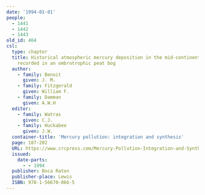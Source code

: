 ```yaml
---
date: '1994-01-01'
people:
  - 1441
  - 1442
  - 1443
old_id: 464
csl:
  type: chapter
  title: Historical atmospheric mercury deposition in the mid-continental U.S. as
    recorded in an ombrotrophic peat bog
  author:
    - family: Benoit
      given: J. M.
    - family: Fitzgerald
      given: William F.
    - family: Damman
      given: A.W.H
  editor:
    - family: Watras
      given: C.J.
    - family: Huckabee
      given: J.W.
  container-title: 'Mercury pollution: integration and synthesis'
  page: 187-202
  URL: https://www.crcpress.com/Mercury-Pollution-Integration-and-Synthesis/Watras-Huckabee/p/book/9781566700665
  issued:
    date-parts:
      - - 1994
  publisher: Boca Raton
  publisher-place: Lewis
  ISBN: 978-1-56670-066-5
---
```

